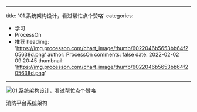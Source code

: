 
---
title: '01.系统架构设计，看过帮忙点个赞咯'
categories: 
 - 学习
 - ProcessOn
 - 推荐
headimg: 'https://img.processon.com/chart_image/thumb/6022046b5653bb64f205638d.png'
author: ProcessOn
comments: false
date: 2022-02-02 09:20:45
thumbnail: 'https://img.processon.com/chart_image/thumb/6022046b5653bb64f205638d.png'
---

<div>   
<img class="thumb" alt="01.系统架构设计，看过帮忙点个赞咯" src="https://img.processon.com/chart_image/thumb/6022046b5653bb64f205638d.png" referrerpolicy="no-referrer">
<p>消防平台系统架构</p>  
</div>
            